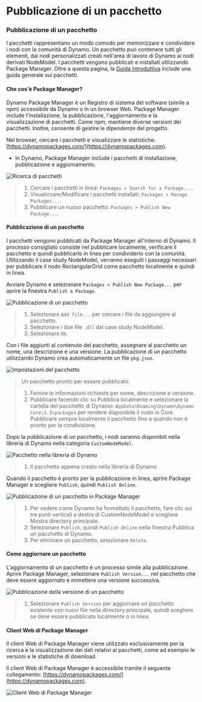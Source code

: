# Pubblicazione di un pacchetto

### Pubblicazione di un pacchetto <a href="#publish-a-package" id="publish-a-package"></a>

I pacchetti rappresentano un modo comodo per memorizzare e condividere i nodi con la comunità di Dynamo. Un pacchetto può contenere tutti gli elementi, dai nodi personalizzati creati nell'area di lavoro di Dynamo ai nodi derivati NodeModel. I pacchetti vengono pubblicati e installati utilizzando Package Manager. Oltre a questa pagina, la [Guida introduttiva](https://primer2.dynamobim.org/6_custom_nodes_and_packages/6-2_packages/1-introduction) include una guida generale sui pacchetti.

#### Che cos'è Package Manager? <a href="#what-is-a-package-manager" id="what-is-a-package-manager"></a>

Dynamo Package Manager è un Registro di sistema del software (simile a npm) accessibile da Dynamo o in un browser Web. Package Manager include l'installazione, la pubblicazione, l'aggiornamento e la visualizzazione di pacchetti. Come npm, mantiene diverse versioni dei pacchetti. Inoltre, consente di gestire le dipendenze del progetto.

Nel browser, cercare i pacchetti e visualizzare le statistiche: [https://dynamopackages.com/](https://dynamopackages.com).

* In Dynamo, Package Manager include i pacchetti di installazione, pubblicazione e aggiornamento.

![Ricerca di pacchetti](images/dynamopackagemanager.jpg)

> 1. Cercare i pacchetti in linea: `Packages > Search for a Package...`.
> 2. Visualizzare/Modificare i pacchetti installati: `Packages > Manage Packages...`.
> 3. Pubblicare un nuovo pacchetto: `Packages > Publish New Package...`.

#### Pubblicazione di un pacchetto <a href="#publishing-a-package" id="publishing-a-package"></a>

I pacchetti vengono pubblicati da Package Manager all'interno di Dynamo. Il processo consigliato consiste nel pubblicare localmente, verificare il pacchetto e quindi pubblicarlo in linea per condividerlo con la comunità. Utilizzando il case study NodeModel, verranno eseguiti i passaggi necessari per pubblicare il nodo RectangularGrid come pacchetto localmente e quindi in linea.

Avviare Dynamo e selezionare `Packages > Publish New Package...` per aprire la finestra `Publish a Package`.

![Pubblicazione di un pacchetto](images/dyn-publish-package-add-files.jpg)

> 1. Selezionare `Add file...` per cercare i file da aggiungere al pacchetto.
> 2. Selezionare i due file `.dll` dal case study NodeModel.
> 3. Selezionare `Ok`.

Con i file aggiunti al contenuto del pacchetto, assegnare al pacchetto un nome, una descrizione e una versione. La pubblicazione di un pacchetto utilizzando Dynamo crea automaticamente un file `pkg.json`.

![Impostazioni del pacchetto](images/dyn-publish-package.jpg)

> Un pacchetto pronto per essere pubblicato.
>
> 1. Fornire le informazioni richieste per nome, descrizione e versione.
> 2. Pubblicare facendo clic su Pubblica localmente e selezionare la cartella del pacchetto di Dynamo: `AppData\Roaming\Dynamo\Dynamo Core\1.3\packages` per rendere disponibile il nodo in Core. Pubblicare sempre localmente il pacchetto fino a quando non è pronto per la condivisione.

Dopo la pubblicazione di un pacchetto, i nodi saranno disponibili nella libreria di Dynamo nella categoria `CustomNodeModel`.

![Pacchetto nella libreria di Dynamo](images/dyn-publish-package-library.jpg)

> 1. Il pacchetto appena creato nella libreria di Dynamo

Quando il pacchetto è pronto per la pubblicazione in linea, aprire Package Manager e scegliere `Publish`, quindi `Publish Online`.

![Pubblicazione di un pacchetto in Package Manager](images/dyn-publish-package-directory.jpg)

> 1. Per vedere come Dynamo ha formattato il pacchetto, fare clic sui tre punti verticali a destra di CustomNodeModel e scegliere Mostra directory principale.
> 2. Selezionare `Publish`, quindi `Publish Online` nella finestra Pubblica un pacchetto di Dynamo.
> 3. Per eliminare un pacchetto, selezionare `Delete`.

#### Come aggiornare un pacchetto <a href="#how-do-i-update-a-package" id="how-do-i-update-a-package"></a>

L'aggiornamento di un pacchetto è un processo simile alla pubblicazione. Aprire Package Manager, selezionare `Publish Version...` nel pacchetto che deve essere aggiornato e immettere una versione successiva.

![Pubblicazione della versione di un pacchetto](images/dyn-publish-package-version.jpg)

> 1. Selezionare `Publish Version` per aggiornare un pacchetto esistente con nuovi file nella directory principale, quindi scegliere se deve essere pubblicato localmente o in linea.

#### Client Web di Package Manager <a href="#package-manager-web-client" id="package-manager-web-client"></a>

Il client Web di Package Manager viene utilizzato esclusivamente per la ricerca e la visualizzazione dei dati relativi ai pacchetti, come ad esempio le versioni e le statistiche di download.

Il client Web di Package Manager è accessibile tramite il seguente collegamento: [https://dynamopackages.com/](https://dynamopackages.com).

![Client Web di Package Manager](images/packagemanager-browser.jpg)
